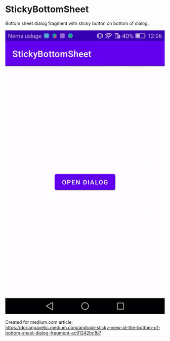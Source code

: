 # StickyBottomSheet
Bottom sheet dialog fragment with sticky button on bottom of dialog.

![](StickyBottomSheet.gif)

Created for medium.com article: https://dorianpavetic.medium.com/android-sticky-view-at-the-bottom-of-bottom-sheet-dialog-fragment-ac91242bc1b7
